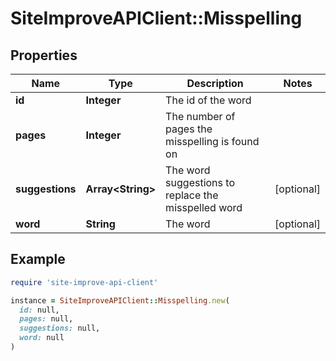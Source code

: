 # SiteImproveAPIClient::Misspelling

## Properties

| Name | Type | Description | Notes |
| ---- | ---- | ----------- | ----- |
| **id** | **Integer** | The id of the word |  |
| **pages** | **Integer** | The number of pages the misspelling is found on |  |
| **suggestions** | **Array&lt;String&gt;** | The word suggestions to replace the misspelled word | [optional] |
| **word** | **String** | The word | [optional] |

## Example

```ruby
require 'site-improve-api-client'

instance = SiteImproveAPIClient::Misspelling.new(
  id: null,
  pages: null,
  suggestions: null,
  word: null
)
```

